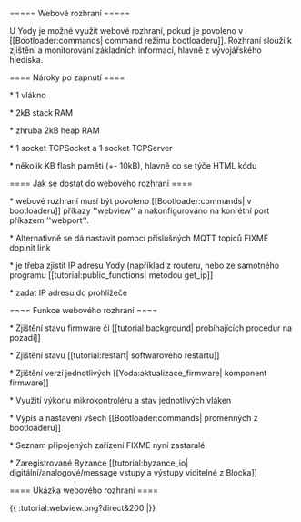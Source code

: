 ===== Webové rozhraní =====



U Yody je možné využít webové rozhraní, pokud je povoleno v \[\[Bootloader:commands\| command režimu bootloaderu\]\]. Rozhraní slouží k zjištění a monitorování základních informací, hlavně z vývojářského hlediska.



==== Nároky po zapnutí ====

  \* 1 vlákno

  \* 2kB stack RAM

  \* zhruba 2kB heap RAM

  \* 1 socket TCPSocket a 1 socket TCPServer

  \* několik KB flash paměti \(+- 10kB\), hlavně co se týče HTML kódu



==== Jak se dostat do webového rozhraní ====

  \* webové rozhraní musí být povoleno \[\[Bootloader:commands\| v bootloaderu\]\] příkazy ''webview'' a nakonfigurováno na konrétní port příkazem ''webport''.

  \* Alternativně se dá nastavit pomocí příslušných MQTT topiců FIXME doplnit link

  \* je třeba zjistit IP adresu Yody \(například z routeru, nebo ze samotného programu \[\[tutorial:public\_functions\| metodou get\_ip\]\]  

  \* zadat IP adresu do prohlížeče



==== Funkce webového rozhraní ====

  \* Zjištění stavu firmware či \[\[tutorial:background\| probíhajících procedur na pozadí\]\]   

  \* Zjištění stavu \[\[tutorial:restart\| softwarového restartu\]\]  

  \* Zjištění verzí jednotlivých \[\[Yoda:aktualizace\_firmware\| komponent firmware\]\] 

  \* Využití výkonu mikrokontroléru a stav jednotlivých vláken

  \* Výpis a nastavení všech \[\[Bootloader:commands\| proměnných z bootloaderu\]\] 

  \* Seznam připojených zařízení FIXME nyní zastaralé

  \* Zaregistrované Byzance \[\[tutorial:byzance\_io\| digitální/analogové/message vstupy a výstupy viditelné z Blocka\]\] 



==== Ukázka webového rozhraní ====

{{ :tutorial:webview.png?direct&200 \|}}

